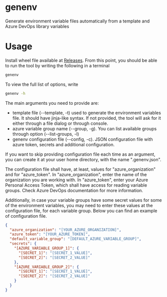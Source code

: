 # genenv
Generate environment variable files automatically from a template and Azure DevOps library variables

# Usage
Install wheel file available at [Releases](https://github.com/edgar-g-q/genenv/releases).
From this point, you should be able to run the tool by writing the following in a terminal
```bash
genenv
```
To view the full list of options, write
```bash
genenv -h
```
The main arguments you need to provide are:

- template file (--template, -t) used to generate the environment variables file. It should have jinja-like syntax. If not provided, the tool will ask for it either through a file dialog or through console.
- azure variable group name (--group, -g). You can list available groups through option (--list-groups, -l)
- genenv configuration file (--config, -c). JSON configuration file with azure token, secrets and additional configuration.

If you want to skip providing configuration file each time as an argument, you can create it at your user home directory, with the name ".genenv.json".

The configuration file shall have, at least, values for "azure_organization" and for "azure_token".
In "azure_organization", enter the name of the organization you are working with. In "azure_token", enter your Azure Personal Access Token, which shall have access for reading variable groups. Check Azure DevOps documentation for more information.

Additionally, in case your variable groups have some secret values for some of the environment variables, you may need to enter these values at the configuration file, for each variable group. Below you can find an example of configuration file.

```json
{
  "azure_organization": "[YOUR_AZURE_ORGANIZATION]",
  "azure_token": "[YOUR_AZURE_TOKEN]",
  "default_variable_group": "[DEFAULT_AZURE_VARIABLE_GROUP]",
  "secrets": {
    "[AZURE_VARIABLE_GROUP_1]": {
      "[SECRET_1]": "[SECRET_1_VALUE]",
      "[SECRET_2]": "[SECRET_2_VALUE]"
    },
    "[AZURE_VARIABLE_GROUP_2]": {
      "[SECRET_1]": "[SECRET_1_VALUE]",
      "[SECRET_2]": "[SECRET_2_VALUE]"
    }
  }
}
```



